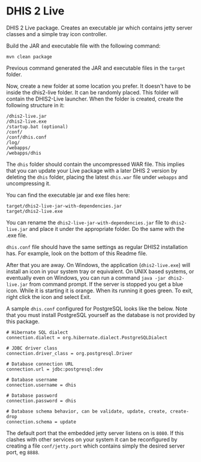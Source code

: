 # DHIS 2 Live

DHIS 2 Live package. Creates an executable jar which contains jetty server classes
and a simple tray icon controller. 

Build the JAR and executable file with the following command:

```
mvn clean package
```
Previous command generated the JAR and executable files in the `target` folder.

Now, create a new folder at some location you prefer. It doesn't have to be inside the dhis2-live folder. It can be randomly placed. This folder will contain the DHIS2-Live launcher. When the folder is created, create the following structure in it:

```
/dhis2-live.jar
/dhis2-live.exe
/startup.bat (optional)
/conf/
/conf/dhis.conf
/log/
/webapps/
/webapps/dhis
```

The `dhis` folder should contain the uncompressed WAR file. This implies that you can update your Live package with a later DHIS 2 version by deleting the `dhis` folder, placing the latest `dhis.war` file under `webapps` and uncompressing it.

You can find the executable jar and exe files here:

```
target/dhis2-live-jar-with-dependencies.jar
target/dhis2-live.exe
```

You can rename the `dhis2-live-jar-with-dependencies.jar` file to `dhis2-live.jar` and place it under the appropriate folder. Do the same with the .exe file.

`dhis.conf` file should have the same settings as regular DHIS2 installation has. For example, look on the bottom of this Readme file.


After that you are away. On Windows, the application (`dhis2-live.exe`) will install an icon in your
system tray or equivalent. On UNIX based systems, or eventually even on Windows, you can run a command `java -jar dhis2-live.jar` from command prompt. If the server is stopped you get a blue icon. While it is starting it is orange. When its running it goes green. To exit, right click the icon and select Exit.

A sample `dhis.conf` configured for PostgreSQL looks like the below. Note that you
must install PostgreSQL yourself as the database is not provided by this package.

```
# Hibernate SQL dialect
connection.dialect = org.hibernate.dialect.PostgreSQLDialect

# JDBC driver class
connection.driver_class = org.postgresql.Driver

# Database connection URL
connection.url = jdbc:postgresql:dev

# Database username
connection.username = dhis

# Database password
connection.password = dhis

# Database schema behavior, can be validate, update, create, create-drop
connection.schema = update
```

The default port that the embedded jetty server listens on is `8080`.  If this
clashes with other services on your system it can be reconfigured by creating a
file `conf/jetty.port` which contains simply the desired server port, eg `8888`.

